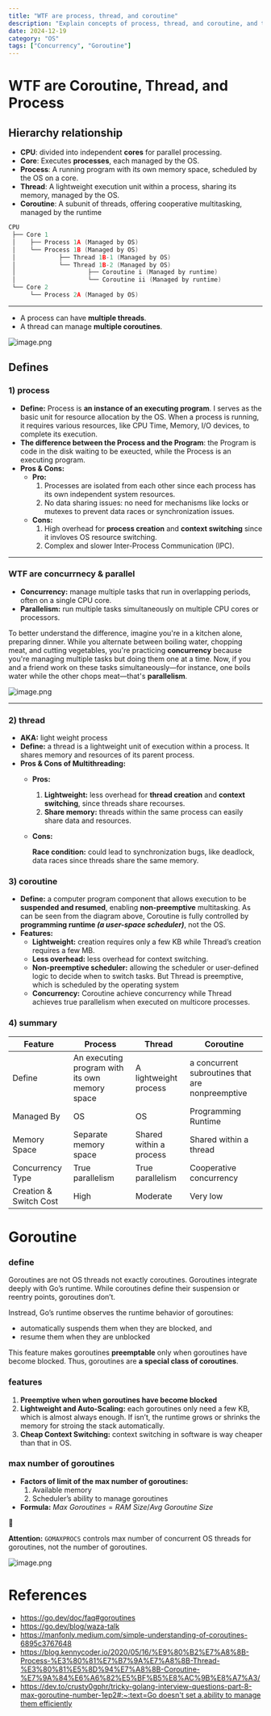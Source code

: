 ```yaml
---
title: "WTF are process, thread, and coroutine"
description: "Explain concepts of process, thread, and coroutine, and their relationship with goroutine."
date: 2024-12-19
category: "OS"
tags: ["Concurrency", "Goroutine"]
---
```


# WTF are Coroutine, Thread, and Process

## Hierarchy relationship

- **CPU**: divided into independent **cores** for parallel processing.
- **Core**: Executes **processes**, each managed by the OS.
- **Process**: A running program with its own memory space, scheduled by the OS on a core.
- **Thread**: A lightweight execution unit within a process, sharing its memory, managed by the OS.
- **Coroutine**: A subunit of threads, offering cooperative multitasking, managed by the runtime

```go
CPU
 ├── Core 1
 │    ├── Process 1A (Managed by OS)
 │    └── Process 1B (Managed by OS)
 │            ├── Thread 1B-1 (Managed by OS)
 │            └── Thread 1B-2 (Managed by OS)
 │                    ├── Coroutine i (Managed by runtime)
 │                    └── Coroutine ii (Managed by runtime)
 └── Core 2
      └── Process 2A (Managed by OS)
```

---

- A process can have **multiple threads**.
- A thread can manage **multiple coroutines**.

![image.png](/images/blog/golang/process_thread_coroutine/image1.png)

## Defines

### 1) process

- **Define:** Process is **an instance of an executing program**. I serves as the basic unit for resource allocation by the OS. When a process is running, it requires various resources, like CPU Time, Memory, I/O devices, to complete its execution.
- **The difference between the Process and the Program**: the Program is code in the disk waiting to be exeucted, while the Process is an executing program.
- **Pros & Cons:**
    - **Pro:**
        1. Processes are isolated from each other since each process has its own independent system resources.
        2. No data sharing issues: no need for mechanisms like locks or mutexes to prevent data races or synchronization issues.
    - **Cons:**
        1. High overhead for **process creation** and **context switching** since it invloves OS resource switching.
        2. Complex and slower Inter-Process Communication (IPC).

---

### WTF are concurrnecy & parallel

- **Concurrency:** manage multiple tasks that run in overlapping periods, often on a single CPU core.
- **Parallelism:** run multiple tasks simultaneously on multiple CPU cores or processors.

To better understand the difference, imagine you're in a kitchen alone, preparing dinner. While you alternate between boiling water, chopping meat, and cutting vegetables, you're practicing **concurrency** because you're managing multiple tasks but doing them one at a time. Now, if you and a friend work on these tasks simultaneously—for instance, one boils water while the other chops meat—that's **parallelism**.

![image.png](/images/blog/golang/process_thread_coroutine/image2.png)

---

### 2) thread

- **AKA:** light weight process
- **Define:** a thread is a lightweight unit of execution within a process. It shares memory and resources of its parent process.
- **Pros & Cons of Multithreading:**
    - **Pros:**
        1. **Lightweight:** less overhead for **thread creation** and **context switching**, since threads share recourses.
        2. **Share memory:** threads within the same process can easily share data and resources.
    - **Cons:**
        
        **Race condition:** could lead to synchronization bugs, like deadlock, data races since threads share the same memory.
        

### 3) coroutine

- **Define:** a computer program component that allows execution to be **suspended and resumed**, enabling **non-preemptive** multitasking. As can be seen from the diagram above, Coroutine is fully controlled by **programming runtime *(a user-space scheduler)***, not the OS.
- **Features:**
    - **Lightweight:** creation requires only a few KB while Thread’s creation requires a few MB.
    - **Less overhead:** less overhead for context switching.
    - **Non-preemptive scheduler:** allowing the scheduler or user-defined logic to decide when to switch tasks. But Thread is preemptive, which is scheduled by the operating system
    - **Concurrency:** Coroutine achieve concurrency while Thread achieves true parallelism when executed on multicore processes.

### 4) summary

| Feature | Process | Thread | Coroutine |
| --- | --- | --- | --- |
| Define | An executing program with its own memory space | A lightweight process | a concurrent subroutines that are nonpreemptive |
| Managed By | OS | OS | Programming Runtime |
| Memory Space | Separate memory space | Shared within a process | Shared within a thread |
| Concurrency Type | True parallelism | True parallelism | Cooperative concurrency |
| Creation & Switch Cost | High | Moderate | Very low |

# Goroutine

### **define**

Goroutines are not OS threads not exactly coroutines. Goroutines integrate deeply with Go’s runtime. While coroutines define their suspension or reentry points, goroutines don’t. 

Instread, Go’s runtime observes the runtime behavior of goroutines:

- automatically suspends them when they are blocked, and
- resume them when they are unblocked

This feature makes goroutines **preemptable** only when goroutines have become blocked. Thus, goroutines are **a special class of coroutines**.

### features

1. **Preemptive when when goroutines have become blocked**
2. **Lightweight and Auto-Scaling:** each goroutines only need a few KB, which is almost always enough. If isn’t, the runtime grows or shrinks the memory for stroing the stack automatically.
3. **Cheap Context Switching:** context switching in software is way cheaper than that in OS.

### max number of goroutines

- **Factors of limit of the max number of goroutines:**
    1. Available memory
    2. Scheduler’s ability to manage goroutines
- **Formula:** $Max\ Goroutines = RAM\ Size / Avg\ Goroutine\ Size$

<aside>
🔴

**Attention:** `GOMAXPROCS` controls max number of concurrent OS threads for goroutines, not the number of goroutines.

</aside>

![image.png](/images/blog/golang/process_thread_coroutine/image3.png)

# References

- https://go.dev/doc/faq#goroutines
- https://go.dev/blog/waza-talk
- https://manfonly.medium.com/simple-understanding-of-coroutines-6895c3767648
- https://blog.kennycoder.io/2020/05/16/%E9%80%B2%E7%A8%8B-Process-%E3%80%81%E7%B7%9A%E7%A8%8B-Thread-%E3%80%81%E5%8D%94%E7%A8%8B-Coroutine-%E7%9A%84%E6%A6%82%E5%BF%B5%E8%AC%9B%E8%A7%A3/
- [https://dev.to/crusty0gphr/tricky-golang-interview-questions-part-8-max-goroutine-number-1ep2#:~:text=Go doesn't set a,ability to manage them efficiently](https://dev.to/crusty0gphr/tricky-golang-interview-questions-part-8-max-goroutine-number-1ep2#:~:text=Go%20doesn't%20set%20a,ability%20to%20manage%20them%20efficiently)